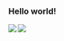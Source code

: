 ### Hello world!


<a href="https://github.com/anuraghazra/github-readme-stats">
  <img align="left" src="https://github-readme-stats.vercel.app/api?username=IrisZhang2019&count_private=true&show_icons=false" />
</a>

<a href="https://github.com/anuraghazra/github-readme-stats">
  <img align="left" src="https://github-readme-stats.vercel.app/api/top-langs/?username=IrisZhang2019&layout=compact" />
</a>

<!---
#### Projects involved as structural designer

[Matsubara City Library](http://www.trc-matsubara.jp/) (Apr 2018 ~ Feb 2019)

<p float="left">
<img src="https://cdn.shortpixel.ai/client/to_avif,q_glossy,ret_img/https://paperc.info/views/uploads/2020/08/2020K23.001-1400x933.jpg" alt="drawing" width="200"/>
<img src="https://cdn.shortpixel.ai/client/to_avif,q_glossy,ret_img/https://paperc.info/views/uploads/2020/08/2020K23.032-1400x933.jpg" alt="drawing" width="200"/>
</p>




IrisZhang2019/IrisZhang2019 is a ✨ special ✨ repository because its `README.md` (this file) appears on your GitHub profile.
You can click the Preview link to take a look at your changes.
--->
